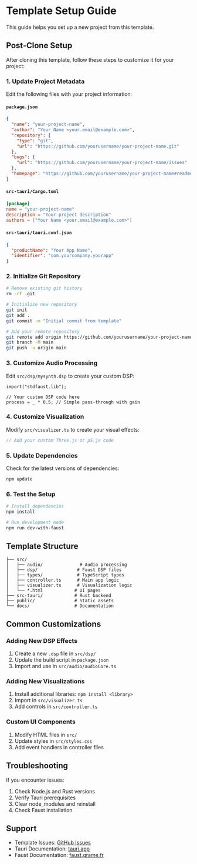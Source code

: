 # Template Setup Guide

This guide helps you set up a new project from this template.

## Post-Clone Setup

After cloning this template, follow these steps to customize it for your project:

### 1. Update Project Metadata

Edit the following files with your project information:

#### `package.json`
```json
{
  "name": "your-project-name",
  "author": "Your Name <your.email@example.com>",
  "repository": {
    "type": "git",
    "url": "https://github.com/yourusername/your-project-name.git"
  },
  "bugs": {
    "url": "https://github.com/yourusername/your-project-name/issues"
  },
  "homepage": "https://github.com/yourusername/your-project-name#readme"
}
```

#### `src-tauri/Cargo.toml`
```toml
[package]
name = "your-project-name"
description = "Your project description"
authors = ["Your Name <your.email@example.com>"]
```

#### `src-tauri/tauri.conf.json`
```json
{
  "productName": "Your App Name",
  "identifier": "com.yourcompany.yourapp"
}
```

### 2. Initialize Git Repository

```bash
# Remove existing git history
rm -rf .git

# Initialize new repository
git init
git add .
git commit -m "Initial commit from template"

# Add your remote repository
git remote add origin https://github.com/yourusername/your-project-name.git
git branch -M main
git push -u origin main
```

### 3. Customize Audio Processing

Edit `src/dsp/mysynth.dsp` to create your custom DSP:

```faust
import("stdfaust.lib");

// Your custom DSP code here
process = _ * 0.5; // Simple pass-through with gain
```

### 4. Customize Visualization

Modify `src/visualizer.ts` to create your visual effects:

```typescript
// Add your custom Three.js or p5.js code
```

### 5. Update Dependencies

Check for the latest versions of dependencies:

```bash
npm update
```

### 6. Test the Setup

```bash
# Install dependencies
npm install

# Run development mode
npm run dev-with-faust
```

## Template Structure

```
├── src/
│   ├── audio/              # Audio processing
│   ├── dsp/               # Faust DSP files
│   ├── types/             # TypeScript types
│   ├── controller.ts      # Main app logic
│   ├── visualizer.ts      # Visualization logic
│   └── *.html            # UI pages
├── src-tauri/            # Rust backend
├── public/               # Static assets
└── docs/                 # Documentation
```

## Common Customizations

### Adding New DSP Effects

1. Create a new `.dsp` file in `src/dsp/`
2. Update the build script in `package.json`
3. Import and use in `src/audio/audioCore.ts`

### Adding New Visualizations

1. Install additional libraries: `npm install <library>`
2. Import in `src/visualizer.ts`
3. Add controls in `src/controller.ts`

### Custom UI Components

1. Modify HTML files in `src/`
2. Update styles in `src/styles.css`
3. Add event handlers in controller files

## Troubleshooting

If you encounter issues:

1. Check Node.js and Rust versions
2. Verify Tauri prerequisites
3. Clear node_modules and reinstall
4. Check Faust installation

## Support

- Template Issues: [GitHub Issues](https://github.com/yourusername/tauri-electronics-template/issues)
- Tauri Documentation: [tauri.app](https://tauri.app/)
- Faust Documentation: [faust.grame.fr](https://faust.grame.fr/)
